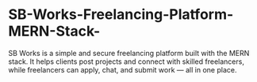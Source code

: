 # SB-Works-Freelancing-Platform-MERN-Stack-
SB Works is a simple and secure freelancing platform built with the MERN stack. It helps clients post projects and connect with skilled freelancers, while freelancers can apply, chat, and submit work — all in one place.
